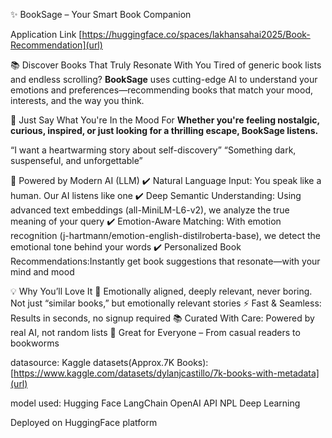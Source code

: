 ✨ BookSage – Your Smart Book Companion

   Application Link  [https://huggingface.co/spaces/lakhansahai2025/Book-Recommendation](url)

📚 Discover Books That Truly Resonate With You
Tired of generic book lists and endless scrolling? **BookSage** uses cutting-edge AI to understand your emotions and preferences—recommending books that match your mood, interests, and the way you think.

💬 Just Say What You're In the Mood For
**Whether you're feeling nostalgic, curious, inspired, or just looking for a thrilling escape, BookSage listens.**

“I want a heartwarming story about self-discovery”
“Something dark, suspenseful, and unforgettable”

🧠 Powered by Modern AI (LLM)
✔️ Natural Language Input: You speak like a human. Our AI listens like one
✔️ Deep Semantic Understanding: Using advanced text embeddings (all-MiniLM-L6-v2), we analyze the true meaning of your query
✔️ Emotion-Aware Matching: With emotion recognition (j-hartmann/emotion-english-distilroberta-base), we detect the emotional tone behind your words
✔️ Personalized Book Recommendations:Instantly get book suggestions that resonate—with your mind and mood

💡 Why You’ll Love It
🎯 Emotionally aligned, deeply relevant, never boring. Not just “similar books,” but emotionally relevant stories
⚡ Fast & Seamless: Results in seconds, no signup required
📚 Curated With Care: Powered by real AI, not random lists
🌟 Great for Everyone – From casual readers to bookworms

datasource:
Kaggle datasets(Approx.7K Books): [https://www.kaggle.com/datasets/dylanjcastillo/7k-books-with-metadata](url)

model used:
Hugging Face
LangChain
OpenAI API
NPL
Deep Learning

Deployed on HuggingFace platform
